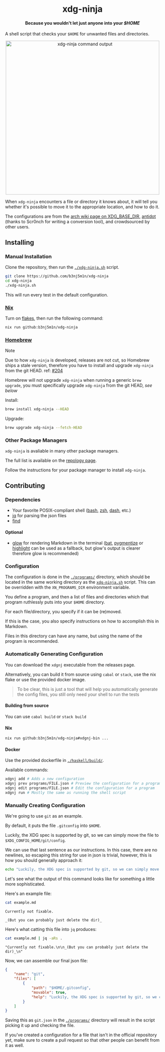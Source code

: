 <!-- markdownlint-disable MD041 -->
<!-- markdownlint-configure-file { "no-inline-html": { "allowed_elements": [div, h1, h4, p, i, img] } } -->

<div align="center">
  <h1>xdg-ninja</h1>
  <h4>
    Because you wouldn't let just anyone into your <i>$HOME</i>
  </h4>
</div>

A shell script that checks your `$HOME` for unwanted files and directories.

<p align="center">
  <img src="https://s11.gifyu.com/images/68747470733a2f2f73382e67696679752e636f6d2f696d616765732f5065656b2d323032322d30352d31332d31362d30372e676966.gif" width="500" alt="xdg-ninja command output" />
</p>

When `xdg-ninja` encounters a file or directory it knows about, it will tell you whether it's possible to move it to the appropriate location, and how to do it.

The configurations are from the [arch wiki page on XDG_BASE_DIR](https://wiki.archlinux.org/title/XDG_Base_Directory), [antidot](https://github.com/doron-cohen/antidot) (thanks to Scr0nch for writing a conversion tool), and crowdsourced by other users.

## Installing

### Manual Installation

Clone the repository, then run the [`./xdg-ninja.sh`](./xdg-ninja.sh) script.

```sh
git clone https://github.com/b3nj5m1n/xdg-ninja
cd xdg-ninja
./xdg-ninja.sh
```

This will run every test in the default configuration.

### [Nix](https://nixos.org)

Turn on [flakes](https://nixos.wiki/wiki/Flakes), then run the following command:

```sh
nix run github:b3nj5m1n/xdg-ninja
```

### [Homebrew](https://brew.sh)

> [!NOTE]
> Due to how `xdg-ninja` is developed, releases are not cut, so Homebrew ships a stale version, therefore you have to install and upgrade `xdg-ninja` from the git HEAD. ref: [#204](https://github.com/b3nj5m1n/xdg-ninja/issues/204)
>
> Homebrew will not upgrade `xdg-ninja` when running a generic `brew upgrade`, you must specifically upgrade `xdg-ninja` from the git HEAD, _see below_

Install:

```sh
brew install xdg-ninja --HEAD
```

Upgrade:

```sh
brew upgrade xdg-ninja --fetch-HEAD
```

### Other Package Managers

`xdg-ninja` is avaliable in many other package managers.

The full list is available on the [repology page](https://repology.org/project/xdg-ninja/versions).

Follow the instructions for your package manager to install `xdg-ninja`.

## Contributing

### Dependencies

- Your favorite POSIX-compliant shell ([bash](https://repology.org/project/bash/packages), [zsh](https://repology.org/project/zsh/packages), [dash](https://repology.org/project/dash-shell/packages), etc.)
- [jq](https://repology.org/project/jq/packages) for parsing the json files
- [find](https://repology.org/project/findutils/versions)

#### Optional

- [glow](https://repology.org/project/glow/packages) for rendering Markdown in the terminal ([bat](https://repology.org/project/bat-cat/packages), [pygmentize](https://repology.org/project/pygments/versions) or [highlight](https://repology.org/project/highlight/packages) can be used as a fallback, but glow's output is clearer therefore glow is recommended)

### Configuration

The configuration is done in the [`./programs/`](./programs/) directory, which should be located in the same working directory as the [`xdg-ninja.sh`](./xdg-ninja.sh) script. This can be overridden with the `XN_PROGRAMS_DIR` environment variable.

You define a program, and then a list of files and directories which that program ruthlessly puts into your `$HOME` directory.

For each file/directory, you specify if it can be (re)moved.

If this is the case, you also specify instructions on how to accomplish this in Markdown.

Files in this directory can have any name, but using the name of the program is recommended.

### Automatically Generating Configuration

You can download the `xdgnj` executable from the releases page.

Alternatively, you can build it from source using `cabal` or `stack`, use the nix flake or use the provided docker image.

> To be clear, this is just a tool that will help you automatically generate the config files, you still only need your shell to run the tests

#### Building from source

You can use `cabal build` or `stack build`

#### Nix

```sh
nix run github:b3nj5m1n/xdg-ninja#xdgnj-bin ...
```

#### Docker

Use the provided dockerfile in [`./haskell/build/`](./haskell/build/).

Available commands:

```sh
xdgnj add # Adds a new configuration
xdgnj prev programs/FILE.json # Preview the configuration for a program
xdgnj edit programs/FILE.json # Edit the configuration for a program
xdgnj run # Mostly the same as running the shell script
```

### Manually Creating Configuration

We're going to use `git` as an example.

By default, it puts the file `.gitconfig` into `$HOME`.

Luckily, the XDG spec is supported by git, so we can simply move the file to `$XDG_CONFIG_HOME/git/config`.

We can use that last sentence as our instructions. In this case, there are no newlines, so escaping this string for use in json is trivial, however, this is how you should generally approach it:

```sh
echo "Luckily, the XDG spec is supported by git, so we can simply move the file to `$XDG_CONFIG_HOME/git/config`." | jq -aRs .
```

Let's see what the output of this command looks like for something a little more sophisticated.

Here's an example file:

```sh
cat example.md
```

```text
Currently not fixable.

_(But you can probably just delete the dir)_
```

Here's what catting this file into `jq` produces:

```sh
cat example.md | jq -aRs .
```

```text
"Currently not fixable.\n\n_(But you can probably just delete the dir)_\n"
```

Now, we can assemble our final json file:

```json
{
    "name": "git",
    "files": [
        {
            "path": "$HOME/.gitconfig",
            "movable": true,
            "help": "Luckily, the XDG spec is supported by git, so we can simply move the file to `$XDG_CONFIG_HOME/git/config`.\n"
        }
    ]
}
```

Saving this as `git.json` in the [`./programs/`](./programs/) directory will result in the script picking it up and checking the file.

If you've created a configuration for a file that isn't in the official repository yet, make sure to create a pull request so that other people can benefit from it as well.
